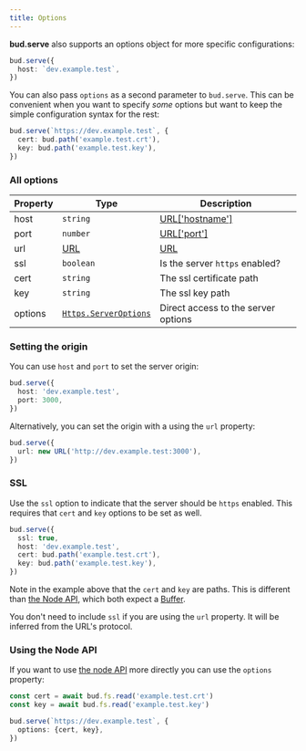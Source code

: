 ```yaml
---
title: Options
---
```


**bud.serve** also supports an options object for more specific configurations:

```ts title=bud.config.ts
bud.serve({
  host: `dev.example.test`,
})
```

You can also pass `options` as a second parameter to `bud.serve`. This can be convenient when you want to specify _some_ options but want to keep the simple configuration syntax for the rest:

```ts title=bud.config.ts
bud.serve(`https://dev.example.test`, {
  cert: bud.path('example.test.crt'),
  key: bud.path('example.test.key'),
})
```

### All options

| Property | Type                                                        | Description                                                                      |
| -------- | ----------------------------------------------------------- | -------------------------------------------------------------------------------- |
| host     | `string`                                                    | [URL['hostname']](https://developer.mozilla.org/en-US/docs/Web/API/URL/hostname) |
| port     | `number`                                                    | [URL['port']](https://developer.mozilla.org/en-US/docs/Web/API/URL/port)         |
| url      | [URL](https://developer.mozilla.org/en-US/docs/Web/API/URL) | [URL](https://developer.mozilla.org/en-US/docs/Web/API/URL)                      |
| ssl      | `boolean`                                                   | Is the server `https` enabled?                                                   |
| cert     | `string`                                                    | The ssl certificate path                                                         |
| key      | `string`                                                    | The ssl key path                                                                 |
| options  | [`Https.ServerOptions`](https://nodejs.org/api/https.html)  | Direct access to the server options                                              |

### Setting the origin

You can use `host` and `port` to set the server origin:

```ts title=bud.config.ts
bud.serve({
  host: 'dev.example.test',
  port: 3000,
})
```

Alternatively, you can set the origin with a using the `url` property:

```ts title=bud.config.ts
bud.serve({
  url: new URL('http://dev.example.test:3000'),
})
```

### SSL

Use the `ssl` option to indicate that the server should be `https` enabled. This requires that `cert` and `key` options to be set as well.

```ts title=bud.config.ts
bud.serve({
  ssl: true,
  host: 'dev.example.test',
  cert: bud.path('example.test.crt'),
  key: bud.path('example.test.key'),
})
```

Note in the example above that the `cert` and `key` are paths. This is different than [the Node API](https://nodejs.org/api/https.html), which both expect a [Buffer](https://nodejs.org/api/buffer.html).

You don't need to include `ssl` if you are using the `url` property. It will be inferred from the URL's protocol.

### Using the Node API

If you want to use [the node API](https://nodejs.org/api/https.html) more directly you can use the `options` property:

```ts title=bud.config.ts
const cert = await bud.fs.read('example.test.crt')
const key = await bud.fs.read('example.test.key')

bud.serve(`https://dev.example.test`, {
  options: {cert, key},
})
```
